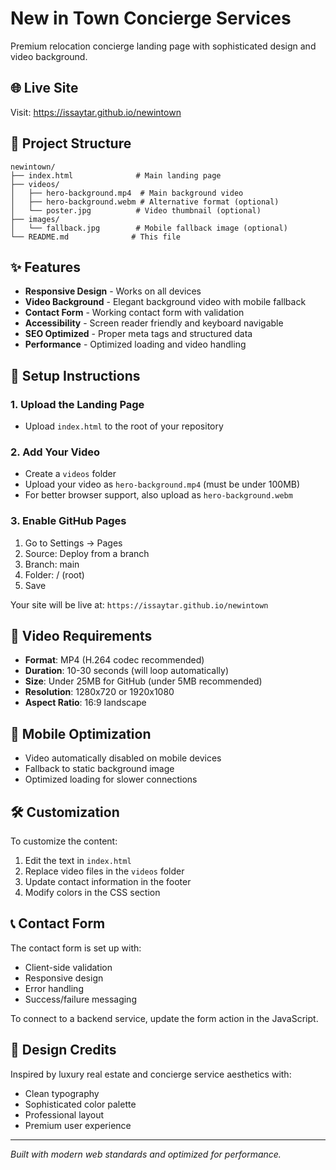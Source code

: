 # New in Town Concierge Services

Premium relocation concierge landing page with sophisticated design and video background.

## 🌐 Live Site
Visit: https://issaytar.github.io/newintown

## 📁 Project Structure
```
newintown/
├── index.html              # Main landing page
├── videos/
│   ├── hero-background.mp4  # Main background video
│   ├── hero-background.webm # Alternative format (optional)
│   └── poster.jpg          # Video thumbnail (optional)
├── images/
│   └── fallback.jpg        # Mobile fallback image (optional)
└── README.md              # This file
```

## ✨ Features
- **Responsive Design** - Works on all devices
- **Video Background** - Elegant background video with mobile fallback
- **Contact Form** - Working contact form with validation
- **Accessibility** - Screen reader friendly and keyboard navigable
- **SEO Optimized** - Proper meta tags and structured data
- **Performance** - Optimized loading and video handling

## 🚀 Setup Instructions

### 1. Upload the Landing Page
- Upload `index.html` to the root of your repository

### 2. Add Your Video
- Create a `videos` folder
- Upload your video as `hero-background.mp4` (must be under 100MB)
- For better browser support, also upload as `hero-background.webm`

### 3. Enable GitHub Pages
1. Go to Settings → Pages
2. Source: Deploy from a branch
3. Branch: main
4. Folder: / (root)
5. Save

Your site will be live at: `https://issaytar.github.io/newintown`

## 🎥 Video Requirements
- **Format**: MP4 (H.264 codec recommended)
- **Duration**: 10-30 seconds (will loop automatically)
- **Size**: Under 25MB for GitHub (under 5MB recommended)
- **Resolution**: 1280x720 or 1920x1080
- **Aspect Ratio**: 16:9 landscape

## 📱 Mobile Optimization
- Video automatically disabled on mobile devices
- Fallback to static background image
- Optimized loading for slower connections

## 🛠️ Customization
To customize the content:
1. Edit the text in `index.html`
2. Replace video files in the `videos` folder
3. Update contact information in the footer
4. Modify colors in the CSS section

## 📞 Contact Form
The contact form is set up with:
- Client-side validation
- Responsive design
- Error handling
- Success/failure messaging

To connect to a backend service, update the form action in the JavaScript.

## 🎨 Design Credits
Inspired by luxury real estate and concierge service aesthetics with:
- Clean typography
- Sophisticated color palette
- Professional layout
- Premium user experience

---

*Built with modern web standards and optimized for performance.*